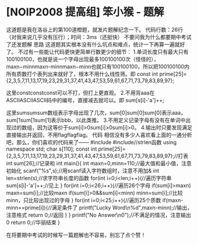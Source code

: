 # [NOIP2008 提高组] 笨小猴 - 题解

这道题是我在洛谷上的第100道橙题，就发片题解纪念一下。
代码行数：26行（对我来说几乎没有压行）；时间：3ms（还挺快）
不要问我为什么都要期中考试了还发题解
思路
这道题其实根本没有什么坑点和难点，统计一下再算一遍就好了。
不过有一些能让代码更快更简单行数更少的细节：
1.单词长度只有最大只有100100100，也就是说一个字母出现最多100100100次（怪怪的），maxn−minnmaxn-minnmaxn−minn也就只有100100100，所以把100100100内所有质数打个表列出来就好了，根本不用什么线性筛。即
const int prime[25]={2,3,5,7,11,13,17,19,23,29,31,37,41,43,47,53,59,61,67,71,73,79,83,89,97};


这里constconstconst可以不打，但打上更直观。
2.不用背aaa在ASCIIASCIIASCII码中的编号，直接减去就可以。即
sum[s[i]-'a']++;

这里sumsumsum数组表示字母出现了几次，sum[0]sum[0]sum[0]表示aaa，sum[1sum[1sum[1]表示bbb，以此类推。
3.不用定义记录字母有没有在单词中出现过的数组，因为这等价于sum[i]>0sum[i]>0sum[i]>0。
4.输出时只要发现满足直接输出并返回，不用flagflagflag。
代码
相信没有多少人喜欢看上面的一通分析吧，那么，你们喜欢的代码来了——
#include<cstdio>
#include<cstring>//strlen函数
using namespace std;
char s[110];
const int prime[25]={2,3,5,7,11,13,17,19,23,29,31,37,41,43,47,53,59,61,67,71,73,79,83,89,97};//打表
int sum[26];//记录和
int main(){
	int maxn=0,minn=110;//最大值和最小值，注意初始化
	scanf("%s",s);//用scanf读入字符数组时，注意不用加&
	int len=strlen(s);//求字符串长度的函数
	for(int i=0;i<len;i++){//遍历字符串
		sum[s[i]-'a']++;//见上
	}
	for(int i=0;i<26;i++){//遍历26个字母
		if(sum[i]>maxn) maxn=sum[i];//比较maxn
		if(sum[i]>0&&sum[i]<minn) minn=sum[i];//比较minn，只比较出现过的字母
	}
	for(int i=0;i<25;i++){//遍历25个质数
		if(maxn-minn==prime[i]){//满足条件了
			printf("Lucky Word\n%d",maxn-minn);//输出，注意格式
			return 0;//返回
		}
	}
	printf("No Answer\n0");//不满足的情况，注意输出0
	return 0;//华丽结束
}

在将要期中考试的时候写一篇题解也不容易，别忘了点个赞！
 